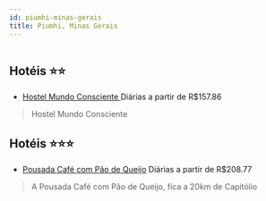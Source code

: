 ```yaml
---
id: piumhi-minas-gerais
title: Piumhi, Minas Gerais
---
```


<center><img src="https://static.hotelurbano.com/reservas/prod0/10/10634/5b50c360b8c3b_hostel-mundo-consiente.jpg" alt="" /></center>


## Hotéis ⭐️⭐️

-    [Hostel Mundo Consciente ](https://www.hurb.com/aud/https://www.hurb.com/hoteis/piumhi/hostel-mundo-consiente-10634?cmp=18055) Diárias a partir de R$157.86
   > Hostel Mundo Consciente 

## Hotéis ⭐️⭐️⭐️

-    [Pousada Café com Pão de Queijo](https://www.hurb.com/aud/https://www.hurb.com/hoteis/piumhi/pousada-cafe-com-pao-de-queijo-9558?cmp=18055) Diárias a partir de R$208.77
   > A Pousada Café com Pão de Queijo, fica a 20km de Capitólio
